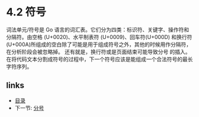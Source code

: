 # 4.2 符号

词法单元/符号是 Go 语言的词汇表。它们分为四类：标识符、关键字、操作符和分隔符。由空格 (U+0020)、水平制表符 (U+0009)、回车符(U+000D) 和换行符 (U+000A)所组成的空白除了可能是用于组成符号之外，其他的时候用作分隔符，在分析阶段会被忽略掉。 还有就是，换行符或是页面结束可能导致分号 的插入。在将代码文本分割成符号的过程中，下一个符号应该是能组成一个合法符号的最长字符序列。

## links
  * [目录](<preface.md>)
  * 下一节: [分号](<04.3.md>)